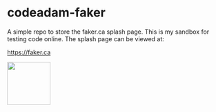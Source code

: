 # codeadam-faker

A simple repo to store the faker.ca splash page. This is my sandbox for testing code online. The splash page can be viewed at:

https://faker.ca

<a href="https://codeadam.ca">
<img src="https://codeadam.ca/images/code-block.png" width="100">
</a>
